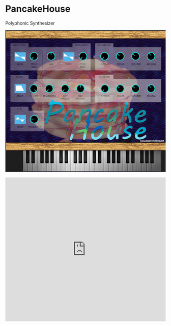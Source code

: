# PancakeHouse
Polyphonic Synthesizer

![screenshot](https://github.com/wpank/PancakeHouse/blob/master/screenshot.PNG?raw=true)

<iframe width="100%" height="450" scrolling="no" frameborder="no" src="https://w.soundcloud.com/player/?url=https%3A//api.soundcloud.com/tracks/257480687&amp;auto_play=false&amp;hide_related=false&amp;show_comments=true&amp;show_user=true&amp;show_reposts=false&amp;visual=true"></iframe>
